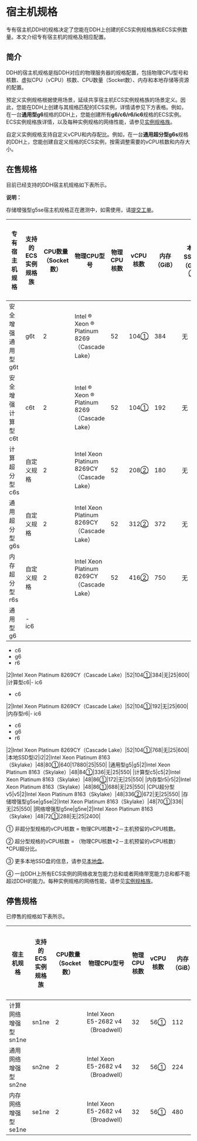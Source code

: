 # 宿主机规格

专有宿主机DDH的规格决定了您能在DDH上创建的ECS实例规格族和ECS实例数量。本文介绍专有宿主机的规格及相应配置。

## 简介

DDH的宿主机规格是指DDH对应的物理服务器的规格配置，包括物理CPU型号和核数、虚拟CPU（vCPU）核数、CPU数量（Socket数）、内存和本地存储等资源的配置。

预定义实例规格根据使用场景，延续共享宿主机ECS实例规格族的场景定义。因此，您能在DDH上创建与其规格匹配的ECS实例，详情请参见下方表格。例如，在一台**通用型g6**规格的DDH上，您能创建所有**g6/c6/r6/ic6**规格的ECS实例。ECS实例规格族详情，以及每种实例规格的网络性能，请参见[实例规格族](/cn.zh-CN/实例/实例规格族.md)。

自定义实例规格支持自定义vCPU和内存配比。例如，在一台**通用超分型g6s**规格的DDH上，您能创建自定义规格的ECS实例，按需调整需要的vCPU核数和内存大小。

## 在售规格

目前已经支持的DDH宿主机规格如下表所示。

**说明：**

存储增强型g5se宿主机规格正在邀测中，如需使用，请[提交工单](https://selfservice.console.aliyun.com/ticket/createIndex)。

|专有宿主机规格|支持的ECS实例规格族|CPU数量（Socket数）|物理CPU型号|物理CPU核数|vCPU核数|内存（GiB）|本地SSD盘（GiB）[③](#footnote)|网络带宽能力（出/入，Gbit/s）[④](#network)|网络收发包能力（出/入，万PPS）[④](#network)|
|-------|-----------|--------------|-------|-------|------|-------|-------------------------|-------------------------------|------------------------------|
|安全增强通用型g6t|g6t|2|Intel ® Xeon ® Platinum 8269（Cascade Lake）|52|104[①](#vCPU)|384|无|32|2400|
|安全增强计算型c6t|c6t|2|Intel ® Xeon ® Platinum 8269（Cascade Lake）|52|104[①](#vCPU)|192|无|32|2400|
|计算超分型c6s|自定义规格|2|Intel Xeon Platinum 8269CY（Cascade Lake）|52|208[②](#vCPU-CPU)|180|无|25|600|
|通用超分型g6s|自定义规格|2|Intel Xeon Platinum 8269CY（Cascade Lake）|52|312[②](#vCPU-CPU)|372|无|25|600|
|内存超分型r6s|自定义规格|2|Intel Xeon Platinum 8269CY（Cascade Lake）|52|416[②](#vCPU-CPU)|750|无|25|600|
|通用型g6|-   ic6
-   c6
-   g6
-   r6

|2|Intel Xeon Platinum 8269CY（Cascade Lake）|52|104[①](#vCPU)|384|无|25|600|
|计算型c6|-   ic6
-   c6

|2|Intel Xeon Platinum 8269CY（Cascade Lake）|52|104[①](#vCPU)|192|无|25|600|
|内存型r6|-   ic6
-   c6
-   g6
-   r6

|2|Intel Xeon Platinum 8269CY（Cascade Lake）|52|104[①](#vCPU)|768|无|25|600|
|本地SSD型i2|i2|2|Intel Xeon Platinum 8163（Skylake）|48|80[①](#vCPU)|640|17880|25|550|
|通用型g5|g5|2|Intel Xeon Platinum 8163（Skylake）|48|84[①](#vCPU)|336|无|25|550|
|计算型c5|c5|2|Intel Xeon Platinum 8163（Skylake）|48|86[①](#vCPU)|172|无|25|550|
|内存型r5|r5|2|Intel Xeon Platinum 8163（Skylake）|48|86[①](#vCPU)|688|无|25|550|
|CPU超分型v5|v5|2|Intel Xeon Platinum 8163（Skylake）|48|336[②](#vCPU-CPU)|672|无|25|550|
|存储增强型g5se|g5se|2|Intel Xeon Platinum 8163（Skylake）|48|70[①](#vCPU)|336|无|25|550|
|网络增强型g5ne|g5ne|2|Intel Xeon Platinum 8163（Skylake）|48|72[①](#vCPU)|288|无|25|2400|

① 非超分型规格的vCPU核数 = 物理CPU核数\*2－主机预留的vCPU核数。

② 超分型规格的vCPU核数 = （物理CPU核数\*2－主机预留的vCPU核数）\*CPU超分比。

③ 更多本地SSD盘的信息，请参见[本地盘](/cn.zh-CN/块存储/块存储介绍/本地盘.md)。

④ 一台DDH上所有ECS实例的网络收发包能力总和或者网络带宽能力总和都不能超过DDH的能力。每种实例规格的网络性能，请参见[实例规格族](/cn.zh-CN/实例/实例规格族.md)。

## 停售规格

已停售的规格如下表所示。

|宿主机规格|支持的ECS实例规格族|CPU数量（Socket数）|物理CPU型号|物理CPU核数|vCPU核数|内存（GiB）|本地SSD盘（GiB）|网络带宽能力（出/入，Gbit/s）|网络收发包能力（出/入，万PPS）|
|-----|-----------|--------------|-------|-------|------|-------|-----------|------------------|-----------------|
|计算网络增强型sn1ne|sn1ne|2|Intel Xeon E5-2682 v4（Broadwell）|32|56[①](#vCPU)|112|无|10|450|
|通用网络增强型sn2ne|sn2ne|2|Intel Xeon E5-2682 v4（Broadwell）|32|56[①](#vCPU)|224|无|10|450|
|内存网络增强型se1ne|se1ne|2|Intel Xeon E5-2682 v4（Broadwell）|32|56[①](#vCPU)|480|无|10|450|


